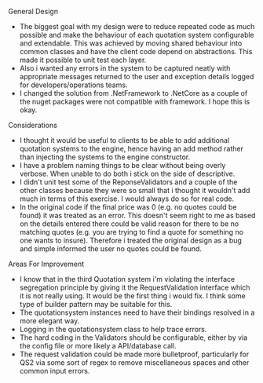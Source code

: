 General Design
- The biggest goal with my design were to reduce repeated code as much possible and make the behaviour of each quotation system configurable and extendable.
  This was achieved by moving shared behaviour into common classes and have the client code depend on abstractions. This made it possible to unit test each layer.   
- Also i wanted any errors in the system to be captured neatly with appropriate messages returned to the user and exception details logged for developers/operations teams. 
- I changed the solution from .NetFramework to .NetCore as a couple of the nuget packages were not compatible with framework. I hope this is okay. 

Considerations
- I thought it would be useful to clients to be able to add additional quotation systems to the engine, hence having an add method rather than injecting the systems to the engine constructor. 
- I have a problem naming things to be clear without being overly verbose. When unable to do both i stick on the side of descriptive. 
- I didn't unit test some of the ReponseValidators and a couple of the other classes because they were so small that i thought it wouldn't add much in terms of this exercise. I would always do so for real code. 
- In the original code if the final price was 0 (e.g. no quotes could be found) it was treated as an error. This doesn't seem right to me as based on the details entered there could be valid reason
  for there to be no matching quotes (e.g. you are trying to find a quote for something no one wants to insure). Therefore i treated the original design as a bug and simple informed the user no quotes could be found.
  
Areas For Improvement
- I know that in the third Quotation system i'm violating the interface segregation principle by giving it the RequestValidation interface which it is not really using. It would be the first thing i would fix. I think some
  type of builder pattern may be suitable for this. 
- The quotationsystem instances need to have their bindings resolved in a more elegant way. 
- Logging in the quotationsystem class to help trace errors. 
- The hard coding in the Validators should be configurable, either by via the config file or more likely a API/database call. 
- The request validation could be made more bulletproof, particularly for QS2 via some sort of regex to remove miscellaneous spaces and other common input errors. 
